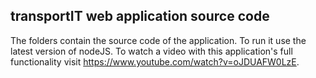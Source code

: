 ## transportIT web application source code ##

The folders contain the source code of the application.
To run it use the latest version of nodeJS.
To watch a video with this application's full functionality visit 
https://www.youtube.com/watch?v=oJDUAFW0LzE.

